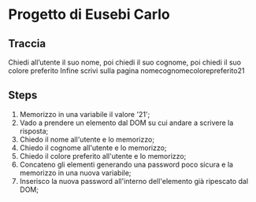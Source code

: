 # Progetto di Eusebi Carlo

## Traccia

Chiedi all’utente il suo nome,
poi chiedi il suo cognome,
poi chiedi il suo colore preferito
Infine scrivi sulla pagina nomecognomecolorepreferito21

## Steps

1. Memorizzo in una variabile il valore '21';
1. Vado a prendere un elemento dal DOM su cui andare a scrivere la risposta;
1. Chiedo il nome all'utente e lo memorizzo;
1. Chiedo il cognome all'utente e lo memorizzo;
1. Chiedo il colore preferito all'utente e lo memorizzo;
1. Concateno gli elementi generando una password poco sicura e la memorizzo in una nuova variabile;
1. Inserisco la nuova password all'interno dell'elemento già ripescato dal DOM;
